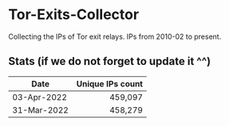 # Tor-Exits-Collector
Collecting the IPs of Tor exit relays. IPs from 2010-02 to present.

Stats (if we do not forget to update it ^^)
----

Date|Unique IPs count|
|---|--:|
03-Apr-2022|459,097
31-Mar-2022|458,279
